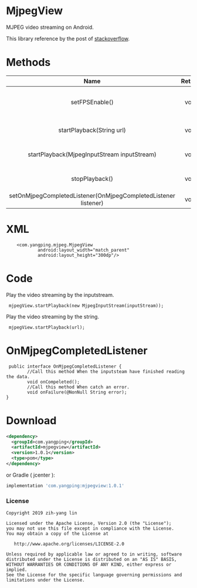 # MjpegView
MJPEG video streaming on Android.

This library reference by the post of [stackoverflow](https://stackoverflow.com/questions/3205191/android-and-mjpeg).

Methods
===

| Name | Return | Definition |
| :---:   | :-:  | :-:  |
| setFPSEnable() | void | Set whether to display fps text. |
| startPlayback(String url) | void | Start the video streaming. |
| startPlayback(MjpegInputStream inputStream) | void | Start the video streaming. |
| stopPlayback() | void |  Stop the video streaming. |
| setOnMjpegCompletedListener(OnMjpegCompletedListener listener) | void | Set the Listener.|

XML
===
```
    <com.yangping.mjpeg.MjpegView
            android:layout_width="match_parent"
            android:layout_height="300dp"/>
```

Code
===
Play the video streaming by the inputstream.
```
 mjpegView.startPlayback(new MjpegInputStream(inputStream));
```
Play the video streaming by the string.
```
 mjpegView.startPlayback(url);
```

OnMjpegCompletedListener
===
```
 public interface OnMjpegCompletedListener {
        //Call this method When the inputsteam have finished reading the data.
        void onCompeleted();
        //Call this method When catch an error.
        void onFailure(@NonNull String error);
}
```

Download
========
```xml
<dependency>
  <groupId>com.yangping</groupId>
  <artifactId>mjpegview</artifactId>
  <version>1.0.1</version>
  <type>pom</type>
</dependency>
```
or Gradle ( jcenter ):
```groovy
implementation 'com.yangping:mjpegview:1.0.1'
```

### License
```
Copyright 2019 zih-yang lin

Licensed under the Apache License, Version 2.0 (the "License");
you may not use this file except in compliance with the License.
You may obtain a copy of the License at

   http://www.apache.org/licenses/LICENSE-2.0

Unless required by applicable law or agreed to in writing, software
distributed under the License is distributed on an "AS IS" BASIS,
WITHOUT WARRANTIES OR CONDITIONS OF ANY KIND, either express or implied.
See the License for the specific language governing permissions and
limitations under the License.
```
